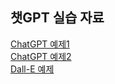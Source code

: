 ## 챗GPT 실습 자료

[ChatGPT 예제1](https://github.com/lormadus/chatgpt-handson/blob/main/chatgpt%20%ED%94%84%EB%A1%AC%ED%94%84%ED%8A%B8%20%EC%98%88%EC%A0%9C%201-1.md) <br>
[ChatGPT 예제2](https://github.com/lormadus/chatgpt-handson/blob/main/chatgpt%20%ED%94%84%EB%A1%AC%ED%94%84%ED%8A%B8%20%EC%98%88%EC%A0%9C%201-2.md) <br>
[Dall-E 예제](https://github.com/lormadus/chatgpt-handson/blob/main/Dall-E%20%EC%98%88%EC%A0%9C%201.md)<br>


